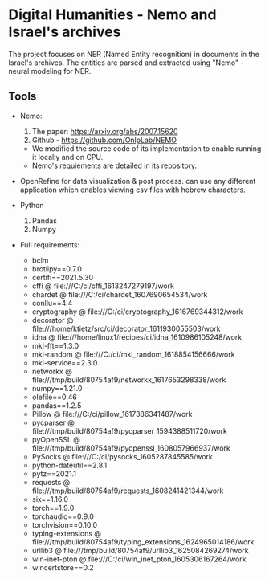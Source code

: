 #  Digital Humanities - Nemo and Israel's archives
The project focuses on NER (Named Entity recognition) in documents in the Israel's archives.
The entities are parsed and extracted using "Nemo" - neural modeling for NER.

## Tools
* Nemo:
  1. The paper: https://arxiv.org/abs/2007.15620
  2. Github - https://github.com/OnlpLab/NEMO
  * We modified the source code of its implementation to enable running it locally and on CPU.
  * Nemo's requiements are detailed in its repository.
  
* OpenRefine
  for data visualization & post process. can use any different application which enables viewing csv files with hebrew characters.
  
* Python
  1. Pandas
  2. Numpy

* Full requirements:
  * bclm 
  * brotlipy==0.7.0
  * certifi==2021.5.30
  * cffi @ file:///C:/ci/cffi_1613247279197/work
  * chardet @ file:///C:/ci/chardet_1607690654534/work
  * conllu==4.4
  * cryptography @ file:///C:/ci/cryptography_1616769344312/work
  * decorator @ file:///home/ktietz/src/ci/decorator_1611930055503/work
  * idna @ file:///home/linux1/recipes/ci/idna_1610986105248/work
  * mkl-fft==1.3.0
  * mkl-random @ file:///C:/ci/mkl_random_1618854156666/work
  * mkl-service==2.3.0
  * networkx @ file:///tmp/build/80754af9/networkx_1617653298338/work
  * numpy==1.21.0
  * olefile==0.46
  * pandas==1.2.5
  * Pillow @ file:///C:/ci/pillow_1617386341487/work
  * pycparser @ file:///tmp/build/80754af9/pycparser_1594388511720/work
  * pyOpenSSL @ file:///tmp/build/80754af9/pyopenssl_1608057966937/work
  * PySocks @ file:///C:/ci/pysocks_1605287845585/work
  * python-dateutil==2.8.1
  * pytz==2021.1
  * requests @ file:///tmp/build/80754af9/requests_1608241421344/work
  * six==1.16.0
  * torch==1.9.0
  * torchaudio==0.9.0
  * torchvision==0.10.0
  * typing-extensions @ file:///tmp/build/80754af9/typing_extensions_1624965014186/work
  * urllib3 @ file:///tmp/build/80754af9/urllib3_1625084269274/work
  * win-inet-pton @ file:///C:/ci/win_inet_pton_1605306167264/work
  * wincertstore==0.2
